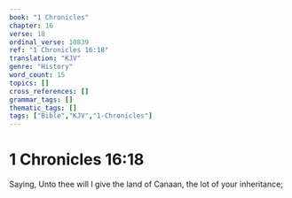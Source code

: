 ```yaml
---
book: "1 Chronicles"
chapter: 16
verse: 18
ordinal_verse: 10839
ref: "1 Chronicles 16:18"
translation: "KJV"
genre: "History"
word_count: 15
topics: []
cross_references: []
grammar_tags: []
thematic_tags: []
tags: ["Bible","KJV","1-Chronicles"]
---
```


# 1 Chronicles 16:18

Saying, Unto thee will I give the land of Canaan, the lot of your inheritance;
